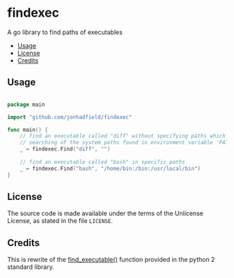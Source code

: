# findexec
A go library to find paths of executables

- [Usage](#usage)
- [License](#License)
- [Credits](#Credits)

## Usage


```go

package main

import "github.com/jonhadfield/findexec"

func main() {
    // find an executable called "diff" without specifying paths which will force
    // searching of the system paths found in environment variable 'PATH'
    _ = findexec.Find("diff", "")
    
    // find an executable called "bash" in specific paths
    _ = findexec.Find("bash", "/home/bin:/bin:/usr/local/bin")
}
```  


## License

The source code is made available under the terms of the Unlicense License, as stated in the file `LICENSE`.

## Credits

This is rewrite of the [find_executable()](https://docs.python.org/2/distutils/apiref.html#module-distutils.spawn) function provided in the python 2 standard library.

